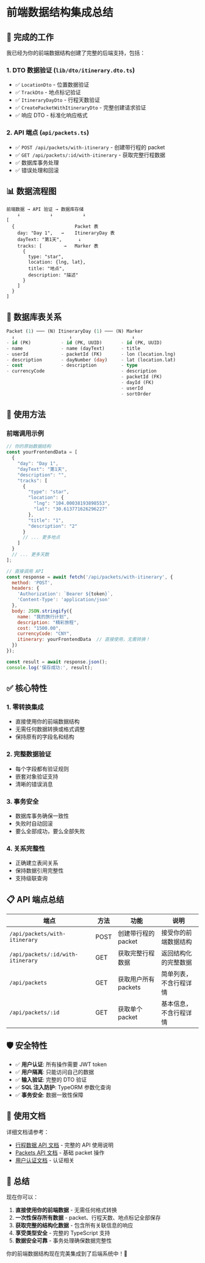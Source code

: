 # 前端数据结构集成总结

## 🎯 完成的工作

我已经为你的前端数据结构创建了完整的后端支持，包括：

### 1. DTO 数据验证 (`lib/dto/itinerary.dto.ts`)
- ✅ `LocationDto` - 位置数据验证
- ✅ `TrackDto` - 地点标记验证
- ✅ `ItineraryDayDto` - 行程天数验证
- ✅ `CreatePacketWithItineraryDto` - 完整创建请求验证
- ✅ 响应 DTO - 标准化响应格式

### 2. API 端点 (`api/packets.ts`)
- ✅ `POST /api/packets/with-itinerary` - 创建带行程的 packet
- ✅ `GET /api/packets/:id/with-itinerary` - 获取完整行程数据
- ✅ 数据库事务处理
- ✅ 错误处理和回滚

## 📊 数据流程图

```
前端数据 → API 验证 → 数据库存储
    ↓           ↓           ↓
[
  {                      Packet 表
    day: "Day 1",   →    ItineraryDay 表  
    dayText: "第1天",      ↓
    tracks: [        →   Marker 表
      {
        type: "star",
        location: {lng, lat},
        title: "地点",
        description: "描述"
      }
    ]
  }
]
```

## 🔗 数据库表关系

```sql
Packet (1) ─── (N) ItineraryDay (1) ─── (N) Marker
  ↓                    ↓                      ↓
- id (PK)           - id (PK, UUID)       - id (PK, UUID)  
- name              - name (dayText)      - title
- userId            - packetId (FK)       - lon (location.lng)
- description       - dayNumber (day)     - lat (location.lat)
- cost              - description         - type
- currencyCode                            - description
                                          - packetId (FK)
                                          - dayId (FK)
                                          - userId
                                          - sortOrder
```

## 🚀 使用方法

### 前端调用示例

```javascript
// 你的原始数据结构
const yourFrontendData = [
  {
    "day": "Day 1",
    "dayText": "第1天",
    "description": "",
    "tracks": [
      {
        "type": "star",
        "location": {
          "lng": "104.00038193898553",
          "lat": "30.613771626296227"
        },
        "title": "1",
        "description": "2"
      }
      // ... 更多地点
    ]
  }
  // ... 更多天数
];

// 直接调用 API
const response = await fetch('/api/packets/with-itinerary', {
  method: 'POST',
  headers: {
    'Authorization': `Bearer ${token}`,
    'Content-Type': 'application/json'
  },
  body: JSON.stringify({
    name: "我的旅行计划",
    description: "精彩旅程",
    cost: "1500.00",
    currencyCode: "CNY",
    itinerary: yourFrontendData  // 直接使用，无需转换！
  })
});

const result = await response.json();
console.log('保存成功:', result);
```

## ✅ 核心特性

### 1. 零转换集成
- 直接使用你的前端数据结构
- 无需任何数据转换或格式调整
- 保持原有的字段名和结构

### 2. 完整数据验证
- 每个字段都有验证规则
- 嵌套对象验证支持
- 清晰的错误消息

### 3. 事务安全
- 数据库事务确保一致性
- 失败时自动回滚
- 要么全部成功，要么全部失败

### 4. 关系完整性
- 正确建立表间关系
- 保持数据引用完整性
- 支持级联查询

## 📋 API 端点总结

| 端点 | 方法 | 功能 | 说明 |
|------|------|------|------|
| `/api/packets/with-itinerary` | POST | 创建带行程的packet | 接受你的前端数据结构 |
| `/api/packets/:id/with-itinerary` | GET | 获取完整行程数据 | 返回结构化的完整数据 |
| `/api/packets` | GET | 获取用户所有packets | 简单列表，不含行程详情 |
| `/api/packets/:id` | GET | 获取单个packet | 基本信息，不含行程详情 |

## 🛡️ 安全特性

- ✅ **用户认证**: 所有操作需要 JWT token
- ✅ **用户隔离**: 只能访问自己的数据
- ✅ **输入验证**: 完整的 DTO 验证
- ✅ **SQL 注入防护**: TypeORM 参数化查询
- ✅ **事务安全**: 数据一致性保障

## 📖 使用文档

详细文档请参考：
- [行程数据 API 文档](./itinerary-api.md) - 完整的 API 使用说明
- [Packets API 文档](./packets-api.md) - 基础 packet 操作
- [用户认证文档](./user-authentication.md) - 认证相关

## 🎉 总结

现在你可以：

1. **直接使用你的前端数据** - 无需任何格式转换
2. **一次性保存所有数据** - packet、行程天数、地点标记全部保存
3. **获取完整的结构化数据** - 包含所有关联信息的响应
4. **享受类型安全** - 完整的 TypeScript 支持
5. **数据安全可靠** - 事务处理确保数据完整性

你的前端数据结构现在完美集成到了后端系统中！🚀 